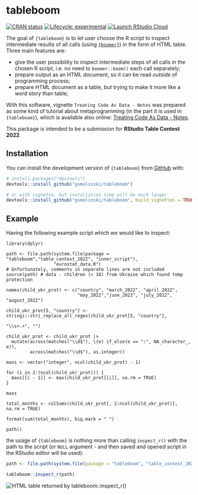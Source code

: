 
<!-- README.md is generated from README.Rmd. Please edit that file -->

# tableboom

<!-- badges: start -->

[![CRAN
status](https://www.r-pkg.org/badges/version/tableboom)](https://CRAN.R-project.org/package=tableboom)
[![Lifecycle:
experimental](https://img.shields.io/badge/lifecycle-experimental-orange.svg)](https://lifecycle.r-lib.org/articles/stages.html#experimental)
[![Launch RStudio
Cloud](https://img.shields.io/badge/launch-cloud-75aadb?style=flat&logo=rstudio)](https://rstudio.cloud/project/4805335)
<!-- badges: end -->

The goal of `{tableboom}` is to let user choose the R script to inspect
intermediate results of all calls (using
[`{boomer}`](https://github.com/moodymudskipper/boomer)) in the form of
HTML table. Three main features are:

-   give the user possibility to inspect intermediate steps of all calls
    in the chosen R script, i.e. no need to `boomer::boom()` each call
    separately;
-   prepare output as an HTML document, so it can be read *outside* of
    programming process;
-   prepare HTML document as a table, *but* trying to make it more like
    a *word story* than table;

With this software, vignette `Treating Code As Data - Notes` was
prepared as some kind of tutorial about metaprogramming (in the part it
is used in `{tableboom}`), which is available also online: [Treating
Code As Data - Notes](http://rpubs.com/grzegorzsmolinski/956611).

This package is intended to be a submission for **RStudio Table Contest
2022**.

## Installation

You can install the development version of `{tableboom}` from
[GitHub](https://github.com/) with:

``` r
# install.packages("devtools")
devtools::install_github("gsmolinski/tableboom")

# or with vignette, but installation time will be much longer
devtools::install_github("gsmolinski/tableboom", build_vignettes = TRUE)
```

## Example

Having the following example script which we would like to inspect:

    library(dplyr)

    path <- file.path(system.file(package = "tableboom","table_contest_2022", "inner_script"),
                      "eurostat_data.R")
    # Unfortunately, comments in separate lines are not included
    source(path) # data - children (< 18) from Ukraine which found temp protection

    names(child_ukr_prot) <- c("country", "march_2022", "april_2022",
                               "may_2022","june_2022", "july_2022", "august_2022")

    child_ukr_prot[5, "country"] <- stringi::stri_replace_all_regex(child_ukr_prot[5, "country"],
                                                                    "\\s+.+", "")

    child_ukr_prot <- child_ukr_prot |>
      mutate(across(matches("\\d$"), \(e) if_else(e == ":", NA_character_, e)),
             across(matches("\\d$"), as.integer))

    maxs <- vector("integer", ncol(child_ukr_prot) - 1)

    for (i in 2:(ncol(child_ukr_prot))) {
      maxs[[i - 1]] <- max(child_ukr_prot[[i]], na.rm = TRUE)
    }

    maxs

    total_months <- colSums(child_ukr_prot[, 2:ncol(child_ukr_prot)], na.rm = TRUE)

    format(sum(total_months), big.mark = " ")

    path()

the usage of `{tableboom}` is nothing more than calling `inspect_r()`
with the path to the script (or `NULL` argument - and then saved and
opened script in the RStudio editor will be used):

``` r
path <- file.path(system.file(package = "tableboom", "table_contest_2022"), "children_from_ukr_temp_prot_eu.R")

tableboom::inspect_r(path)
```

![HTML table returned by
tableboom::inspect_r()](inst/figures/README-tableboom.png)
